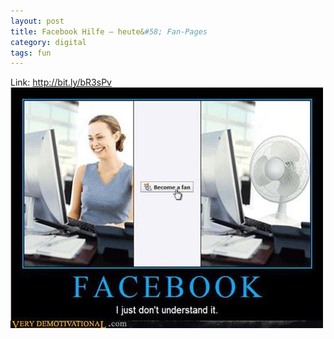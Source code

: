 ```yaml
---
layout: post
title: Facebook Hilfe – heute&#58; Fan-Pages
category: digital
tags: fun
---
```


Link: http://bit.ly/bR3sPv
![](/media/129121875610219278.jpg)

